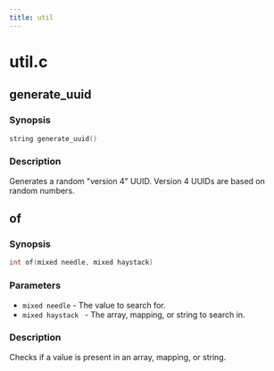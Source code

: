 ```yaml
---
title: util
---
```

# util.c

## generate_uuid

### Synopsis

```c
string generate_uuid()
```

### Description

Generates a random "version 4" UUID. Version 4 UUIDs are based
on random numbers.

## of

### Synopsis

```c
int of(mixed needle, mixed haystack)
```

### Parameters

* `mixed needle` - The value to search for.
* `mixed haystack ` - The array, mapping, or string to search in.

### Description

Checks if a value is present in an array, mapping, or string.

